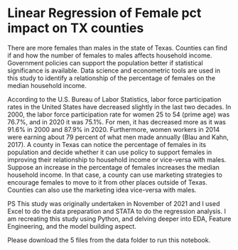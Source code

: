 # Linear Regression of Female pct impact on TX counties
There are more females than males in the state of Texas. Counties can find if and how the number of females to males affects household income. Government policies can support the population better if statistical significance is available. Data science and econometric tools are used in this study to identify a relationship of the percentage of females on the median household income.

According to the U.S. Bureau of Labor Statistics, labor force participation rates in the United States have decreased slightly in the last two decades. In 2000, the labor force participation rate for women 25 to 54 (prime age) was 76.7%, and in 2020 it was 75.1%. For men, it has decreased more as it was 91.6% in 2000 and 87.9% in 2020. Furthermore, women workers in 2014 were earning about 79 percent of what men made annually (Blau and Kahn, 2017). A county in Texas can notice the percentage of females in its population and decide whether it can use policy to support females in improving their relationship to household income or vice-versa with males. Suppose an increase in the percentage of females increases the median household income. In that case, a county can use marketing strategies to encourage females to move to it from other places outside of Texas. Counties can also use the marketing idea vice-versa with males.

PS This study was originally undertaken in November of 2021 and I used Excel to do the data preparation and STATA to do the regression analysis. I am recreating this study using Python, and delving deeper into EDA, Feature Engineering, and the model building aspect.

Please download the 5 files from the data folder to run this notebook.
